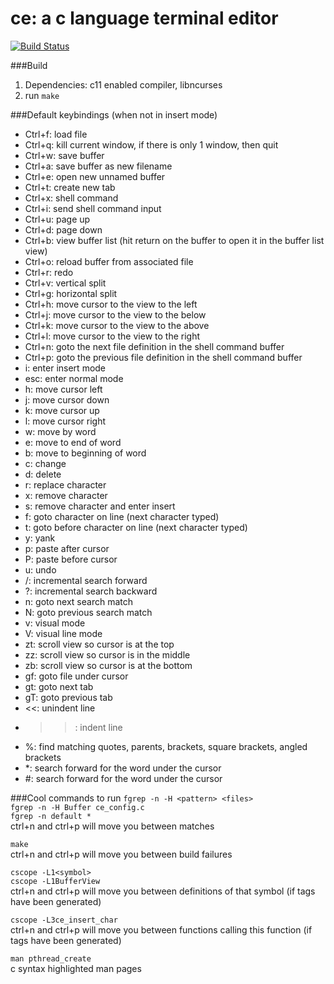 # ce: a c language terminal editor

[![Build Status](https://travis-ci.org/justy989/ce.svg?branch=master)](https://travis-ci.org/justy989/ce)

###Build
1. Dependencies: c11 enabled compiler, libncurses
2. run `make`

###Default keybindings (when not in insert mode)
- Ctrl+f: load file
- Ctrl+q: kill current window, if there is only 1 window, then quit
- Ctrl+w: save buffer
- Ctrl+a: save buffer as new filename
- Ctrl+e: open new unnamed buffer
- Ctrl+t: create new tab
- Ctrl+x: shell command
- Ctrl+i: send shell command input
- Ctrl+u: page up
- Ctrl+d: page down
- Ctrl+b: view buffer list (hit return on the buffer to open it in the buffer list view)
- Ctrl+o: reload buffer from associated file
- Ctrl+r: redo
- Ctrl+v: vertical split
- Ctrl+g: horizontal split
- Ctrl+h: move cursor to the view to the left
- Ctrl+j: move cursor to the view to the below
- Ctrl+k: move cursor to the view to the above
- Ctrl+l: move cursor to the view to the right
- Ctrl+n: goto the next file definition in the shell command buffer
- Ctrl+p: goto the previous file definition in the shell command buffer
- i: enter insert mode
- esc: enter normal mode
- h: move cursor left
- j: move cursor down
- k: move cursor up
- l: move cursor right
- w: move by word
- e: move to end of word
- b: move to beginning of word
- c: change
- d: delete
- r: replace character
- x: remove character
- s: remove character and enter insert
- f: goto character on line (next character typed)
- t: goto before character on line (next character typed)
- y: yank
- p: paste after cursor
- P: paste before cursor
- u: undo
- /: incremental search forward
- ?: incremental search backward
- n: goto next search match
- N: goto previous search match
- v: visual mode
- V: visual line mode
- zt: scroll view so cursor is at the top
- zz: scroll view so cursor is in the middle
- zb: scroll view so cursor is at the bottom
- gf: goto file under cursor
- gt: goto next tab
- gT: goto previous tab
- <<: unindent line
- >>: indent line
- %: find matching quotes, parents, brackets, square brackets, angled brackets
- \*: search forward for the word under the cursor
- #: search forward for the word under the cursor

###Cool commands to run
`fgrep -n -H <pattern> <files>`  
`fgrep -n -H Buffer ce_config.c`  
`fgrep -n default *`  
ctrl+n and ctrl+p will move you between matches  
  
`make`  
ctrl+n and ctrl+p will move you between build failures  
  
`cscope -L1<symbol>`  
`cscope -L1BufferView`  
ctrl+n and ctrl+p will move you between definitions of that symbol (if tags have been generated)  
  
`cscope -L3ce_insert_char`  
ctrl+n and ctrl+p will move you between functions calling this function (if tags have been generated)  

`man pthread_create`  
c syntax highlighted man pages
